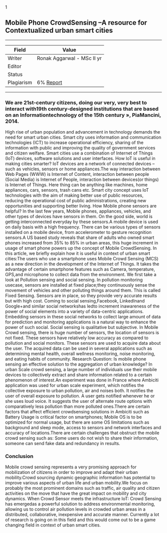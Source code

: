 
1
## Mobile  Phone CrowdSensing –A  resource  for  Contextualized  urban smart cities

---
| Field | Value |
|----|----|
| Writer | Ronak Aggarwal - MSc II yr|
| Editor |  |
| Status |  |
| Plagiarism| 6% [Report](./plag-reports/plag-mobile-phone-sensing.pdf) |


---
 
 ### We are 21st-century citizens, doing our very, very best to interact with19th century-designed institutions that are based on an Informationtechnology of the 15th century », PiaMancini, 2014.
 High  rise  of  urban  population  and  advancement  in  technology  demands  the  need  for  smart  urban  cities. Smart  city uses  information  and  communication  technologies  (ICT)  to  increase operational  efficiency,  sharing  of  the  information  with public  and  improving  the  quality  of government services and citizen welfare. Smart cities use a combination of  Internet of Things (IoT) devices, software solutions and user interfaces.
 How IoT is useful in making cities smarter? 
 IoT devices are a network  of connected devices –such as vehicles, sensors or home appliances.The  way  interaction  between  Web  Pages  (WWW) is  Internet  of  Content, interaction  between people (Social Media) is Internet of People, interaction between devices(or things) is Internet of Things. Here thing can be anything like machines, home appliances, cars, sensors, trash cans etc. Smart  city  concept  uses  IoT  technologies  with the aim  of making  better  use  of  public resources, reducing the  operational  cost  of  public  administrations,  creating  new  opportunities and supporting better living. 
 How Mobile phone sensors are helpful?
 In  the  last  few  years, Mobile  phones, appliances, vehicles, and  other  types  of  devices  have sensors in them. On the good side, world is getting interconnected everyday by these sensors.A  mobile  device  is  used  on  daily  basis  with a  high  frequency.  There  can  be  various  types  of sensors installed on a mobile device, from accelerometer to gesture recognition sensors.A US based study reveals that share of  adults who owned smart phones increased from 35% to 85%  in urban  areas,  this  huge  increment  in  usage  of  smart  phone  powers  up  the  concept  of Mobile  CrowdSensing. In  this  article,  we  briefly  explain  how it is useful  in  context  of  urban smart cities:The users  who  use  a  smartphone uses  Mobile  Crowd  Sensing  (MCS) as  a  new  direction  in  the development of the Internet of Things. It takes the advantage of certain smartphone features such as  Camera,  temperature,  GPS,and  microphone  to  collect data  from  the  environment.  We  first take a look at Pollution sensing and social sensing. In pollution monitoring usecase, sensors are installed at fixed place;they continuously sense the movement  of  vehicles  and  other  polluting  things  around  them.  This  is  called  Fixed  Sensing. Sensors are in place, so they provide very accurate results but with high cost.
Coming to social sensing,Facebook, LinkedInand Google+and similar social networkshas ledto  increment  inawareness  of  the  power  of social  elements  into  a  variety  of  data-centric applications. Embedding  sensors  in  these  social  networks  to  collect  large  amount  of  data  for prediction  and  monitoring  applications  is  a  natural  way  to enhance  the  power  of  such  social. Social sensing is qualitative but subjective. In Mobile Crowd sensing, there is huge number of sensors, the location  of sensors is not fixed. These sensors have relatively low accuracy as compared to pollution and social monitors. These sensors  are  used  to  acquire  data  about  the  user. The  acquired  data  can  be  used  in  several applications  such  as determining mental  health, overall  wellness  monitoring,  noise  monitoring, and eating habits of community.
Research  Question: Is  mobile  phone  sensing  an  effective  solution  to  the  aggregation  of urban knowledge?
In  urban  Scale crowd  sensing, a  large  number  of  individuals  use  their  mobile  devices  to collectively  extract  and  share  information  related  to  a  certain phenomenon  of  interest.An experiment was done in France where Ambiciti application was used for urban scale experiment, which notifies the collective exposure to urban pollution, air and noises both. It notifies the user of  overall  exposure  to  pollution. A  user  gets  notified  whenever  he  or  she  uses  loud  voice.  It suggests the user of alternate route options with comparatively less pollution than more polluted ones.There are certain factors that affect efficient crowdsensing solutions in Ambiciti such as Battery Usage is critical factor on smartphones; Mobile OS is to be optimized for normal usage, but there are some  OS  limitations  such  as  background  and  sleep  mode,  access  to  sensors  and  network interfaces and accuracy of locations.There are certain challenges that obstruct the mobile crowd sensing such as: Some users do not wish to share their information, someone can send fake data and redundancy in results.
### Conclusion
Mobile crowd sensing represents a very promising approach for mobilization of citizens in order to improve and adapt their urban mobility.Crowd sourcing dynamic geographic information has potential to improve various aspects of urban life and urban mobility.We focus on probably the most prominent domains such as traffic,  air quality and  citizen activities on the move that have the great impact on mobility and city dynamics. When Crowd Sensor meets the infrastructure IoT: Crowd Sensing has emergedas a powerful solution  to  address  environmental  monitoring,  allowing us to  control  air pollution  levels  in crowded urban areas in a distributed, collaborative, inexpensive and accurate manner. Currently a lot of research is going on in this field and this would come out to be a game changing field in context of urban smart cities.
